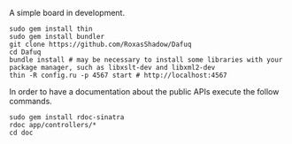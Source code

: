 A simple board in development.

```
sudo gem install thin
sudo gem install bundler
git clone https://github.com/RoxasShadow/Dafuq
cd Dafuq
bundle install # may be necessary to install some libraries with your package manager, such as libxslt-dev and libxml2-dev
thin -R config.ru -p 4567 start # http://localhost:4567
```

In order to have a documentation about the public APIs execute the follow commands.

```
sudo gem install rdoc-sinatra
rdoc app/controllers/*
cd doc
```
